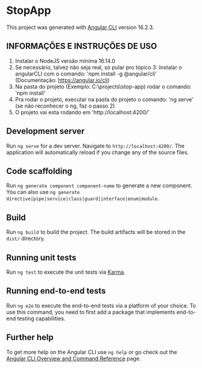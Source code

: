 # StopApp
This project was generated with [Angular CLI](https://github.com/angular/angular-cli) version 16.2.3.

## INFORMAÇÕES E INSTRUÇÕES DE USO
1. Instalar o NodeJS versão mínima 16.14.0
2. Se necessário, talvez não seja real, só pular pro tópico 3: Instalar o angularCLI com o comando: 'npm install -g @angular/cli' (Documentação: https://angular.io/cli)
3. Na pasta do projeto (Exemplo: C:\projects\stop-app) rodar o comando: 'npm install'
4. Pra rodar o projeto, executar na pasta do projeto o comando: 'ng serve' (se não reconhecer o ng, faz o passo 2)
5. O projeto vai esta rodando em 'http://localhost:4200/'

#####

## Development server

Run `ng serve` for a dev server. Navigate to `http://localhost:4200/`. The application will automatically reload if you change any of the source files.

## Code scaffolding

Run `ng generate component component-name` to generate a new component. You can also use `ng generate directive|pipe|service|class|guard|interface|enum|module`.

## Build

Run `ng build` to build the project. The build artifacts will be stored in the `dist/` directory.

## Running unit tests

Run `ng test` to execute the unit tests via [Karma](https://karma-runner.github.io).

## Running end-to-end tests

Run `ng e2e` to execute the end-to-end tests via a platform of your choice. To use this command, you need to first add a package that implements end-to-end testing capabilities.

## Further help

To get more help on the Angular CLI use `ng help` or go check out the [Angular CLI Overview and Command Reference](https://angular.io/cli) page.
